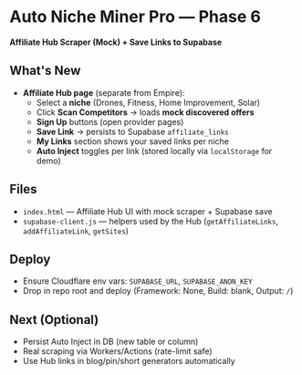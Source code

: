 
# Auto Niche Miner Pro — Phase 6

**Affiliate Hub Scraper (Mock) + Save Links to Supabase**

## What's New
- **Affiliate Hub page** (separate from Empire):
  - Select a **niche** (Drones, Fitness, Home Improvement, Solar)
  - Click **Scan Competitors** → loads **mock discovered offers**
  - **Sign Up** buttons (open provider pages)
  - **Save Link** → persists to Supabase `affiliate_links`
  - **My Links** section shows your saved links per niche
  - **Auto Inject** toggles per link (stored locally via `localStorage` for demo)

## Files
- `index.html` — Affiliate Hub UI with mock scraper + Supabase save
- `supabase-client.js` — helpers used by the Hub (`getAffiliateLinks`, `addAffiliateLink`, `getSites`)

## Deploy
- Ensure Cloudflare env vars: `SUPABASE_URL`, `SUPABASE_ANON_KEY`
- Drop in repo root and deploy (Framework: None, Build: blank, Output: `/`)

## Next (Optional)
- Persist Auto Inject in DB (new table or column)
- Real scraping via Workers/Actions (rate-limit safe)
- Use Hub links in blog/pin/short generators automatically
